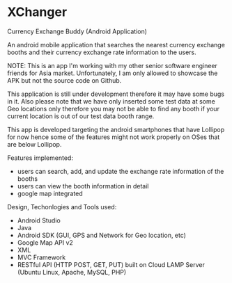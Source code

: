 # XChanger
Currency Exchange Buddy (Android Application)

An android mobile application that searches the nearest currency exchange booths and 
their currency exchange rate information to the users.


NOTE: 
This is an app I'm working with my other senior software engineer friends for Asia market.
Unfortunately, I am only allowed to showcase the APK but not the source code on Github.

This application is still under development therefore it may have some bugs in it. 
Also please note that we have only inserted some test data at some Geo locations only therefore 
you may not be able to find any booth if your current location is out of our test data booth range.

This app is developed targeting the android smartphones that have Lollipop for now hence some of the
features might not work properly on OSes that are below Lollipop.

Features implemented: 
- users can search, add, and update the exchange rate information of the booths
- users can view the booth information in detail
- google map integrated

Design, Techonlogies and Tools used:
- Android Studio
- Java
- Android SDK (GUI, GPS and Network for Geo location, etc)
- Google Map API v2
- XML
- MVC Framework
- RESTful API (HTTP POST, GET, PUT) built on Cloud LAMP Server (Ubuntu Linux, Apache, MySQL, PHP)
